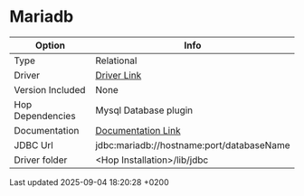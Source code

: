 <div id="header">

# Mariadb

</div>

<div id="content">

| Option           | Info                                                                       |
| ---------------- | -------------------------------------------------------------------------- |
| Type             | Relational                                                                 |
| Driver           | [Driver Link](https://mariadb.com/kb/en/about-mariadb-connector-j/)        |
| Version Included | None                                                                       |
| Hop Dependencies | Mysql Database plugin                                                      |
| Documentation    | [Documentation Link](https://mariadb.com/kb/en/about-mariadb-connector-j/) |
| JDBC Url         | jdbc:mariadb://hostname:port/databaseName                                  |
| Driver folder    | \<Hop Installation\>/lib/jdbc                                              |

</div>

<div id="footer">

<div id="footer-text">

Last updated 2025-09-04 18:20:28 +0200

</div>

</div>
